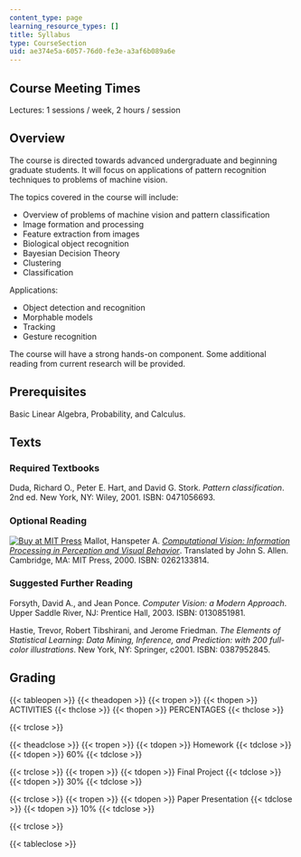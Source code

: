```yaml
---
content_type: page
learning_resource_types: []
title: Syllabus
type: CourseSection
uid: ae374e5a-6057-76d0-fe3e-a3af6b089a6e
---
```


Course Meeting Times
--------------------

Lectures: 1 sessions / week, 2 hours / session

Overview
--------

The course is directed towards advanced undergraduate and beginning graduate students. It will focus on applications of pattern recognition techniques to problems of machine vision.

The topics covered in the course will include:

*   Overview of problems of machine vision and pattern classification
*   Image formation and processing
*   Feature extraction from images
*   Biological object recognition
*   Bayesian Decision Theory
*   Clustering
*   Classification

Applications:

*   Object detection and recognition
*   Morphable models
*   Tracking
*   Gesture recognition

The course will have a strong hands-on component. Some additional reading from current research will be provided.

Prerequisites
-------------

Basic Linear Algebra, Probability, and Calculus.

Texts
-----

### Required Textbooks

Duda, Richard O., Peter E. Hart, and David G. Stork. _Pattern classification_. 2nd ed. New York, NY: Wiley, 2001. ISBN: 0471056693.

### Optional Reading

[![Buy at MIT Press](/images/mp_logo.gif)](https://mitpress.mit.edu/books/computational-vision) Mallot, Hanspeter A. [_Computational Vision: Information Processing in Perception and Visual Behavior_](https://mitpress.mit.edu/books/computational-vision). Translated by John S. Allen. Cambridge, MA: MIT Press, 2000. ISBN: 0262133814.

### Suggested Further Reading

Forsyth, David A., and Jean Ponce. _Computer Vision: a Modern Approach_. Upper Saddle River, NJ: Prentice Hall, 2003. ISBN: 0130851981.

Hastie, Trevor, Robert Tibshirani, and Jerome Friedman. _The Elements of Statistical Learning: Data Mining, Inference, and Prediction: with 200 full-color illustrations_. New York, NY: Springer, c2001. ISBN: 0387952845.

Grading
-------

{{< tableopen >}}
{{< theadopen >}}
{{< tropen >}}
{{< thopen >}}
ACTIVITIES
{{< thclose >}}
{{< thopen >}}
PERCENTAGES
{{< thclose >}}

{{< trclose >}}

{{< theadclose >}}
{{< tropen >}}
{{< tdopen >}}
Homework
{{< tdclose >}}
{{< tdopen >}}
60%
{{< tdclose >}}

{{< trclose >}}
{{< tropen >}}
{{< tdopen >}}
Final Project
{{< tdclose >}}
{{< tdopen >}}
30%
{{< tdclose >}}

{{< trclose >}}
{{< tropen >}}
{{< tdopen >}}
Paper Presentation
{{< tdclose >}}
{{< tdopen >}}
10%
{{< tdclose >}}

{{< trclose >}}

{{< tableclose >}}